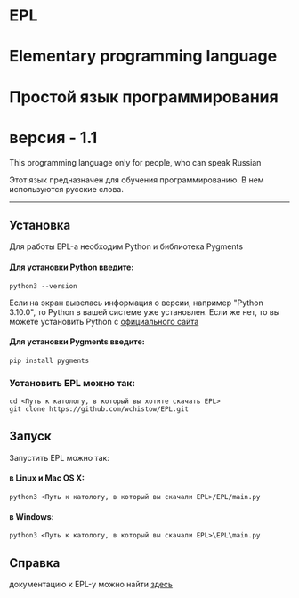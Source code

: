 # EPL
# Elementary programming language
# Простой язык программирования
# версия - 1.1

This programming language only for people, who can speak Russian

Этот язык предназначен для обучения программированию.
В нем используются русские слова.

----

## Установка
Для работы EPL-а необходим Python и библиотека Pygments

#### Для установки Python введите:
```
python3 --version
```
Если на экран вывелась информация о версии, например "Python 3.10.0",
то Python в вашей системе уже установлен.
Если же нет, то вы можете установить Python с
[официального сайта](https://www.python.org/)

#### Для установки Pygments введите:
```
pip install pygments
```
### Установить EPL можно так:

```
cd <Путь к катологу, в который вы хотите скачать EPL>
git clone https://github.com/wchistow/EPL.git
```
## Запуск
Запустить EPL можно так:
#### в Linux и Mac OS X:
```
python3 <Путь к катологу, в который вы скачали EPL>/EPL/main.py
```
#### в Windows:
```
python3 <Путь к катологу, в который вы скачали EPL>\EPL\main.py
```
## Справка
документацию к EPL-у можно найти [здесь](https://github.com/wchistow/EPL/blob/master/документация.md)

